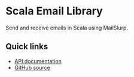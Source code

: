 # Scala Email Library

Send and receive emails in Scala using MailSlurp.

## Quick links

- [API documentation](https://docs.mailslurp.com/api/)
- [GitHub source](https://github.com/mailslurp/mailslurp-client-scala)

